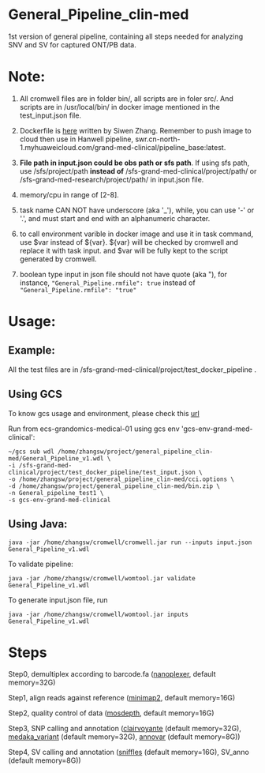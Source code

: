 # General_Pipeline_clin-med

1st version of general pipeline, containing all steps needed for analyzing SNV and SV for captured ONT/PB data.


# Note: 

1. All cromwell files are in folder bin/, all scripts are in foler src/. And scripts are in /usr/local/bin/ in docker image mentioned in the test_input.json file. 

2. Dockerfile is [here](http://gitlab.grandomics.com/siwen.zhang/pipelinebase) written by Siwen Zhang. Remember to push image to cloud then use in Hanwell pipeline, swr.cn-north-1.myhuaweicloud.com/grand-med-clinical/pipeline_base:latest.

3. **File path in input.json could be obs path or sfs path**. If using sfs path, use /sfs/project/path **instead of** /sfs-grand-med-clinical/project/path/ or /sfs-grand-med-research/project/path/ in input.json file.

4. memory/cpu in range of [2-8].

5. task name CAN NOT have underscore (aka '_'), while, you can use '-' or '.', and must start and end with an alphanumeric character.

6. to call environment varible in docker image and use it in task command, use $var instead of ${var}. ${var} will be checked by cromwell and replace it with task input. and $var will be fully kept to the script generated by cromwell.

7. boolean type input in json file should not have quote (aka "), for instance,
`"General_Pipeline.rmfile": true` instead of `"General_Pipeline.rmfile": "true"`



# Usage:

## Example:

All the test files are in /sfs-grand-med-clinical/project/test_docker_pipeline .

## Using GCS

To know gcs usage and environment, please check this [url](http://wiki.grandomics.com/pages/viewpage.action?pageId=3015302) 

Run from ecs-grandomics-medical-01 using gcs env 'gcs-env-grand-med-clinical':

```
~/gcs sub wdl /home/zhangsw/project/general_pipeline_clin-med/General_Pipeline_v1.wdl \
-i /sfs-grand-med-clinical/project/test_docker_pipeline/test_input.json \
-o /home/zhangsw/project/general_pipeline_clin-med/cci.options \
-d /home/zhangsw/project/general_pipeline_clin-med/bin.zip \
-n General_pipeline_test1 \
-s gcs-env-grand-med-clinical
```

## Using Java:

`java -jar /home/zhangsw/cromwell/cromwell.jar run --inputs input.json General_Pipeline_v1.wdl`

To validate pipeline:

`java -jar /home/zhangsw/cromwell/womtool.jar validate General_Pipeline_v1.wdl`

To generate input.json file, run

`java -jar /home/zhangsw/cromwell/womtool.jar inputs General_Pipeline_v1.wdl`



# Steps

Step0, demultiplex according to barcode.fa ([nanoplexer](http://gitlab.grandomics.com/Marvin42/nanoplexer), default memory=32G)

Step1, align reads against reference ([minimap2](https://github.com/lh3/minimap2), default memory=16G)

Step2, quality control of data ([mosdepth](https://github.com/brentp/mosdepth), default memory=16G)

Step3, SNP calling and annotation ([clairvoyante](https://github.com/aquaskyline/Clairvoyante) (default memory=32G), [medaka_variant](https://nanoporetech.github.io/medaka/) (default memory=32G), [annovar](http://annovar.openbioinformatics.org/en/latest/) (default memory=8G))

Step4, SV calling and annotation ([sniffles](https://github.com/fritzsedlazeck/Sniffles) (default memory=16G), SV_anno (default memory=8G))



